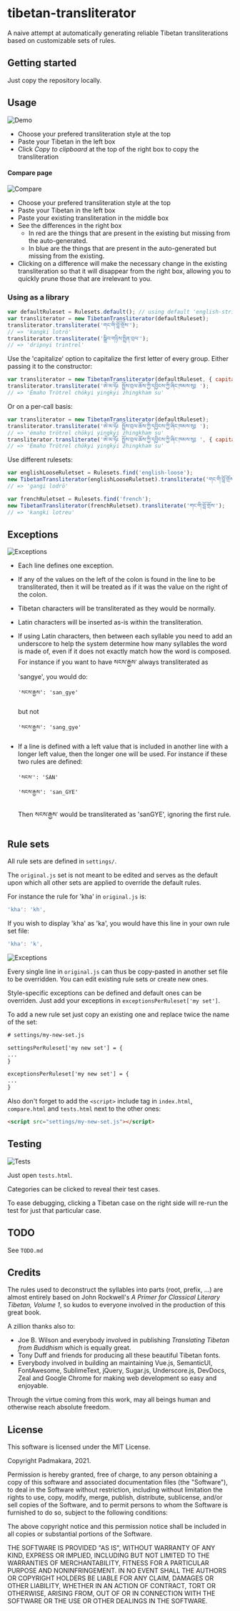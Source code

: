 # tibetan-transliterator

A naive attempt at automatically generating reliable Tibetan transliterations
based on customizable sets of rules.

Getting started
-----------

Just copy the repository locally.

Usage
-----------

![Demo](./docs/index-small.jpg)

* Choose your prefered transliteration style at the top
* Paste your Tibetan in the left box
* Click *Copy to clipboard* at the top of the right box to copy the
  transliteration

#### Compare page

![Compare](./docs/compare-small.jpg)

* Choose your prefered transliteration style at the top
* Paste your Tibetan in the left box
* Paste your existing transliteration in the middle box
* See the differences in the right box
  * In red are the things that are present in the existing but missing from the auto-generated.
  * In blue are the things that are present in the auto-generated but missing from the existing.
* Clicking on a difference will make the necessary change in the existing
  transliteration so that it will disappear from the right box, allowing you
  to quickly prune those that are irrelevant to you.

### Using as a library

```js
var defaultRuleset = Rulesets.default(); // using default 'english-strict'
var transliterator = new TibetanTransliterator(defaultRuleset);
transliterator.transliterate('གང་གི་བློ་གྲོས་');
// => 'kangki lotrö'
transliterator.transliterate('སྒྲིབ་གཉིས་སྤྲིན་བྲལ་');
// => 'dripnyi trintrel'
```
Use the 'capitalize' option to capitalize the first letter of every group.
Either passing it to the constructor:
```js
var transliterator = new TibetanTransliterator(defaultRuleset, { capitalize: true });
transliterator.transliterate('ཨེ་མ་ཧོཿ སྤྲོས་བྲལ་ཆོས་ཀྱི་དབྱིངས་ཀྱི་ཞིང་ཁམས་སུ༔ ');
// => 'Émaho Trötrel chökyi yingkyi zhingkham su'
```
Or on a per-call basis:
```js
var transliterator = new TibetanTransliterator(defaultRuleset);
transliterator.transliterate('ཨེ་མ་ཧོཿ སྤྲོས་བྲལ་ཆོས་ཀྱི་དབྱིངས་ཀྱི་ཞིང་ཁམས་སུ༔ ');
// => 'émaho trötrel chökyi yingkyi zhingkham su'
transliterator.transliterate('ཨེ་མ་ཧོཿ སྤྲོས་བྲལ་ཆོས་ཀྱི་དབྱིངས་ཀྱི་ཞིང་ཁམས་སུ༔ ', { capitalize: true });
// => 'Émaho Trötrel chökyi yingkyi zhingkham su'
```
Use different rulesets:
```js
var englishLooseRuletset = Rulesets.find('english-loose');
new TibetanTransliterator(englishLooseRuletset).transliterate('གང་གི་བློ་གྲོས་');
// => 'gangi lodrö'

var frenchRuletset = Rulesets.find('french');
new TibetanTransliterator(frenchRuletset).transliterate('གང་གི་བློ་གྲོས་');
// => 'kangki lotreu'
```

Exceptions
-----------

![Exceptions](./docs/exceptions.jpg)

* Each line defines one exception.

* If any of the values on the left of the colon is found in the line to be
  transliterated, then it will be treated as if it was the value on the right
  of the colon.

* Tibetan characters will be transliterated as they would be normally.
* Latin characters will be inserted as-is within the transliteration.

* If using Latin characters, then between each syllable you need to add an
  underscore to help the system determine how many syllables the word is made
  of, even if it does not exactly match how the word is composed.
  For instance if you want to have སངས་རྒྱས་ always transliterated as 'sangye',
  you would do:
  ```
  'སངས་རྒྱས': 'san_gye'
  ```
  but not
  ```
  'སངས་རྒྱས': 'sang_gye'
  ```

* If a line is defined with a left value that is included in another line with
  a longer left value, then the longer one will be used.
  For instance if these two rules are defined:
  ```
  'སངས་': 'SAN'
  'སངས་རྒྱས': 'san_GYE'
  ```
  Then སངས་རྒྱས་ would be transliterated as 'sanGYE', ignoring the first rule.

Rule sets
-----------

All rule sets are defined in `settings/`.

The `original.js` set is not meant to be edited and serves as the default upon
which all other sets are applied to override the default rules.

For instance the rule for 'kha' in `original.js` is:
```js
'kha': 'kh',
```

If you wish to display 'kha' as 'ka', you would have this line in your own
rule set file:
```js
'kha': 'k',
```

![Exceptions](./docs/ruleset.jpg)

Every single line in `original.js` can thus be copy-pasted in another set file
to be overridden. You can edit existing rule sets or create new ones.

Style-specific exceptions can be defined and default ones can be overriden.
Just add your exceptions in `exceptionsPerRuleset['my set']`.

To add a new rule set just copy an existing one and replace twice the name of
the set:
```html
# settings/my-new-set.js

settingsPerRuleset['my new set'] = {
...
}

exceptionsPerRuleset['my new set'] = {
...
}
```
Also don't forget to add the `<script>` include tag in `index.html`,
`compare.html` and `tests.html` next to the other ones:
```html
<script src="settings/my-new-set.js"></script>
```

Testing
-----------

![Tests](./docs/tests-small.jpg)

Just open `tests.html`.

Categories can be clicked to reveal their test cases.

To ease debugging, clicking a Tibetan case on the right side will re-run the
test for just that particular case.

TODO
-----------

See `TODO.md`

Credits
-----------

The rules used to deconstruct the syllables into parts (root, prefix, ...)
are almost entirely based on John Rockwell's *A Primer for Classical Literary
Tibetan, Volume 1*, so kudos to everyone involved in the production of this
great book.

A zillion thanks also to:

* Joe B. Wilson and everybody involved in publishing *Translating Tibetan from
  Buddhism* which is equally great.
* Tony Duff and friends for producing all these beautiful Tibetan fonts.
* Everybody involved in building an maintaining Vue.js, SemanticUI, FontAwesome,
  SublimeText, jQuery, Sugar.js, Underscore.js, DevDocs, Zeal and Google Chrome
  for making web development so easy and enjoyable.

Through the virtue coming from this work, may all beings human and
otherwise reach absolute freedom.

License
-----------

This software is licensed under the MIT License.

Copyright Padmakara, 2021.

Permission is hereby granted, free of charge, to any person obtaining a
copy of this software and associated documentation files (the
"Software"), to deal in the Software without restriction, including
without limitation the rights to use, copy, modify, merge, publish,
distribute, sublicense, and/or sell copies of the Software, and to permit
persons to whom the Software is furnished to do so, subject to the
following conditions:

The above copyright notice and this permission notice shall be included
in all copies or substantial portions of the Software.

THE SOFTWARE IS PROVIDED "AS IS", WITHOUT WARRANTY OF ANY KIND, EXPRESS
OR IMPLIED, INCLUDING BUT NOT LIMITED TO THE WARRANTIES OF
MERCHANTABILITY, FITNESS FOR A PARTICULAR PURPOSE AND NONINFRINGEMENT. IN
NO EVENT SHALL THE AUTHORS OR COPYRIGHT HOLDERS BE LIABLE FOR ANY CLAIM,
DAMAGES OR OTHER LIABILITY, WHETHER IN AN ACTION OF CONTRACT, TORT OR
OTHERWISE, ARISING FROM, OUT OF OR IN CONNECTION WITH THE SOFTWARE OR THE
USE OR OTHER DEALINGS IN THE SOFTWARE.

